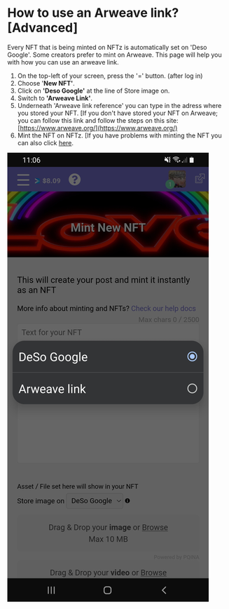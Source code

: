 # How to use an Arweave link? \[Advanced]

Every NFT that is being minted on NFTz is automatically set on 'Deso Google'. Some creators prefer to mint on Arweave. This page will help you with how you can use an arweave link.

1. On the top-left of your screen, press the '=' button. (after log in) &#x20;
2. Choose '**New NFT'**.
3. Click on **'Deso Google'** at the line of Store image on.
4. Switch to **'Arweave Link'**.
5. Underneath 'Arweave link reference' you can type in the adress where you stored your NFT.  \[If you don't have stored your NFT on Arweave; you can follow this link and follow the steps on this site: [https://www.arweave.org/](https://www.arweave.org/)
6. Mint the NFT on NFTz. \[If you have problems with minting the NFT you can also click [here](how-do-you-mint-sell-an-nft.md).

![](../../.gitbook/assets/Arweave.jpg)


